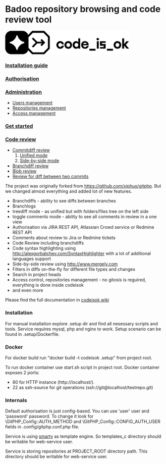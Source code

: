 # Badoo repository browsing and code review tool

![logo](https://raw.githubusercontent.com/badoo/codeisok/master/images/codeisok-logo.png "logo")

### [Installation guide](https://github.com/badoo/codeisok/wiki/Installation)

### [Authorisation](https://github.com/badoo/codeisok/wiki/Authorisation)

### [Administration](https://github.com/badoo/codeisok/wiki/Administration)
* [Users management](https://github.com/badoo/codeisok/wiki/Administration#users-management)
* [Repositories management](https://github.com/badoo/codeisok/wiki/Administration#repositories-management)
* [Access management](https://github.com/badoo/codeisok/wiki/Administration#access-management)

### [Get started](https://github.com/badoo/codeisok/wiki/Get-started)

### [Code review](https://github.com/badoo/codeisok/wiki/Code-review)
* [Commitdiff review](https://github.com/badoo/codeisok/wiki/Code-review#commitdiff-review)
   1. [Unified mode](https://github.com/badoo/codeisok/wiki/Code-review#unified-mode)
   2. [Side-by-side mode](https://github.com/badoo/codeisok/wiki/Code-review#side-by-side-mode)
* [Branchdiff review](https://github.com/badoo/codeisok/wiki/Code-review#branchdiff-review)
* [Blob review](https://github.com/badoo/codeisok/wiki/Code-review#blob-review)
* [Review for diff between two commits](https://github.com/badoo/codeisok/wiki/Code-review#review-for-diff-between-two-commits)



The project was originally forked from https://github.com/xiphux/gitphp. 
But we changed almost everything and added lot of new features.

* Branchdiffs - ability to see diffs between branches
* Branchlogs
* treediff mode - as unified but with folders/files tree on the left side
* toggle comments mode - ability to see all comments in review in a one view
* Authorisation via JIRA REST API, Atlassian Crowd service or Redmine REST API
* Comments about review to Jira or Redmine tickets
* Code Review including branchdiffs
* Code syntax highlighting using http://alexgorbatchev.com/SyntaxHighlighter with a lot of additional languages support
* Side-by-side review using http://www.mergely.com
* Filters in diffs on-the-fly for different file types and changes
* Search in project heads
* Access control, repositories management - no gitosis is reguired, everything is done inside codeisok
* and even more

Please find the full documentation in [codeisok wiki](https://github.com/badoo/codeisok/wiki)

### Installation
For manual installation explore .setup dir and find all nesessary scripts and tools. Service requires mysql, php and nginx to work. Setup scenario can be found in .setup/Dockerfile.

### Docker
For docker build run "docker build -t codeisok .setup" from project root.

To run docker container use start.sh script in project root.
Docker container exposes 2 ports:
 * 80 for HTTP instance (http://localhost/).
 * 22 as ssh-source for git operations (ssh://git@localhost/testrepo.git)

### Internals

Default authorisation is just config-based. You can use 'user' user and 'password' password. To change it look for \GitPHP_Config::AUTH_METHOD and \GitPHP_Config::CONFIG_AUTH_USER fields in .config/gitphp.conf.php file.

Service is using [smarty](http://www.smarty.net) as template engine. So templates_c directory should be writable for web-service user.

Service is storing repositories at PROJECT_ROOT directory path. This directory should be writable for web-service user.

